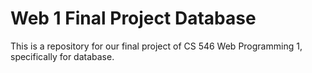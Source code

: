 # Web 1 Final Project Database
 This is a repository for our final project of CS 546 Web Programming 1, specifically for database.
